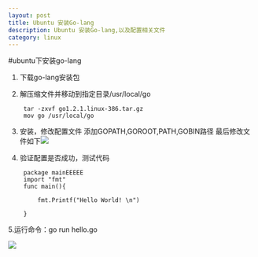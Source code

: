 ```yaml
---
layout: post
title: Ubuntu 安装Go-lang
description: Ubuntu 安装Go-lang,以及配置相关文件
category: linux
---
```



#ubuntu下安装go-lang


1. 下载go-lang安装包
       
1. 解压缩文件并移动到指定目录/usr/local/go
	
	    tar -zxvf go1.2.1.linux-386.tar.gz
    	mov go /usr/local/go
1. 安装，修改配置文件
添加GOPATH,GOROOT,PATH,GOBIN路径
最后修改文件如下![](http://i.imgur.com/P9wQChr.png)

1. 验证配置是否成功，测试代码


    	package mainEEEEE
    	import "fmt"
    	func main(){
    
    		fmt.Printf("Hello World! \n")
    	
    	}
    

5.运行命令：go run hello.go
	

![](http://i.imgur.com/nRIUXWm.png)
    